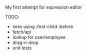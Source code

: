 My first attempt for expression editor

TODO:

* lines using :first-child :before
* fetch/api
* lookup for user/employee
* drag-n-drop
* unit tests
